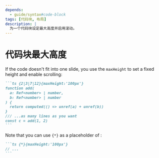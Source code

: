 ```yaml
---
depends:
  - guide/syntax#code-block
tags: [代码块, 布局]
description: |
  为一个代码块设定最大高度并启用滚动。
---
```


# 代码块最大高度

If the code doesn't fit into one slide, you use the `maxHeight` to set a fixed height and enable scrolling:

````md
```ts {2|3|7|12}{maxHeight:'100px'}
function add(
  a: Ref<number> | number,
  b: Ref<number> | number
) {
  return computed(() => unref(a) + unref(b))
}
/// ...as many lines as you want
const c = add(1, 2)
```
````

Note that you can use `{*}` as a placeholder of <LinkInline link="features/line-highlighting" />:

````md
```ts {*}{maxHeight:'100px'}
// ...
```
````
